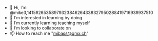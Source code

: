 - 👋 Hi, I’m @mike3,14159265358979323846264338327950288419716939937510
- 👀 I’m interested in learning by doing
- 🌱 I’m currently learning teaching myself
- 💞️ I’m looking to collaborate on 
- 📫 How to reach me "mibass@gmx.ch"

<!---
Wurzel314/Wurzel314 is a ✨ special ✨ reposit ory because its `README.md` (this file) appears on your GitHub profile.
You can click the Preview link to take a look at your changes.
--->
